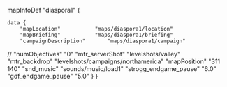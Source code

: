 
mapInfoDef "diaspora1" {

	data {
		"mapLocation"			"maps/diaspora1/location"
		"mapBriefing"			"maps/diaspora1/briefing"
		"campaignDescription"		"maps/diaspora1/campaign"
//		"numObjectives"			"0"
		"mtr_serverShot"		"levelshots/valley"
		"mtr_backdrop"			"levelshots/campaigns/northamerica"
		"mapPosition"			"311 140"
		"snd_music"			"sounds/music/load1"
		"strogg_endgame_pause"		"6.0"
		"gdf_endgame_pause"		"5.0"
	}
}

